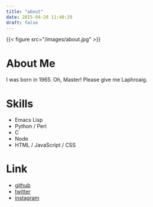 ```yaml
---
title: "about"
date: 2015-04-28 11:40:29
draft: false
---
```

{{< figure src="/images/about.jpg" >}}

# About Me
I was born in 1965. Oh, Master! Please give me Laphroaig.

# Skills
- Emacs Lisp
- Python / Perl
- C
- Node
- HTML / JavaScript / CSS

# Link
- [github](https://github.com/ac1965)
- [twitter](https://twitter.com/ac1965)
- [instagram](https://www.instagram.com/tjy1965)
